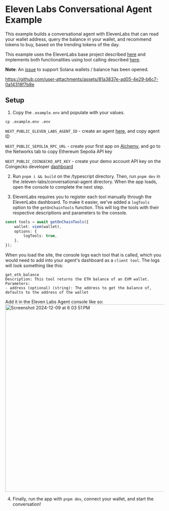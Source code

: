 # Eleven Labs Conversational Agent Example

This example builds a conversational agent with ElevenLabs that can read your wallet address, query the balance in your wallet, and recommend tokens to buy, based on the trending tokens of the day.

This example uses the ElevenLabs base project described [here](https://elevenlabs.io/docs/conversational-ai/guides/conversational-ai-guide-nextjs) and implements both functionalities using tool calling described [here](https://elevenlabs.io/docs/conversational-ai/customization/client-tools).

**Note**: An [issue](https://github.com/nova-sdk/nova/issues/39) to support Solana wallets / balance has been opened.

https://github.com/user-attachments/assets/81a3837e-ad05-4e29-b6c7-0a14318f7b8e

## Setup

1. Copy the `.example.env` and populate with your values.

```
cp .example.env .env
```
`NEXT_PUBLIC_ELEVEN_LABS_AGENT_ID` - create an agent [here](https://elevenlabs.io/app/conversational-ai), and copy agent ID

`NEXT_PUBLIC_SEPOLIA_RPC_URL` - create your first app on [Alchemy](https://dashboard.alchemy.com/apps), and go to the Networks tab to copy Ethereum Sepolia API key

`NEXT_PUBLIC_COINGECKO_API_KEY` - create your demo account API key on the Coingecko developer [dashboard](https://www.coingecko.com/en/developers/dashboard)

2. Run `pnpm i && build` on the /typescript directory. Then, run `pnpm dev` in the /eleven-labs/conversational-agent directory. When the app loads, open the console to complete the next step.

3. ElevenLabs requires you to register each tool manually through the ElevenLabs dashboard. To make it easier, we've added a `logTools` option to the `getOnChainTools` function. This will log the tools with their respective descriptions and parameters to the console.

```typescript
const tools = await getOnChainTools({
    wallet: viem(wallet),
    options: {
        logTools: true,
    },
});
```
When you load the site, the console logs each tool that is called, which you would need to add into your agent's dashboard as a `client tool`. The logs will look something like this:

```
get_eth_balance
Description: This tool returns the ETH balance of an EVM wallet.
Parameters:
- address (optional) (string): The address to get the balance of, defaults to the address of the wallet
```
Add it in the Eleven Labs Agent console like so:
<img width="596" alt="Screenshot 2024-12-09 at 6 03 51 PM" src="https://github.com/user-attachments/assets/7ea1a9f0-fc45-4f5b-921c-502d89734cfd">

4. Finally, run the app with `pnpm dev`, connect your wallet, and start the conversation!
